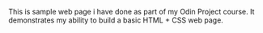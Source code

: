 This is sample web page i have done as part of my Odin Project course.
It demonstrates my ability to build a basic HTML + CSS web page.
